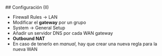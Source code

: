 ## Configuración (II)

- Firewall Rules → LAN
 - Modificar el **gateway** por un grupo
- System → General Setup
 - Añadir un servidor DNS por cada WAN gateway
- **Outbound NAT**
 - En caso de tenerlo en *manual*, hay que crear una nueva regla para la nueva WAN
